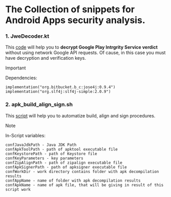 # The Collection of snippets for Android Apps security analysis.

 ###  **1. JweDecoder.kt**
 
 This [code](https://github.com/r-voland/android-apps-security-analysis/blob/main/JweDecoder.kt) will help you to **decrypt Google Play Intrgrity Service verdict** without using network Google API requests.
 Of cause, in this case you must have decryption and verification keys.

 > [!IMPORTANT]
 > Dependencies:
 >```
 > implementation("org.bitbucket.b_c:jose4j:0.9.4")
 > implementation("org.slf4j:slf4j-simple:2.0.9")
> ```
 ###  **2. apk_build_align_sign.sh**
 
 This [script](https://github.com/r-voland/android-apps-security-analysis/blob/main/apk_build_align_sign.sh) will help you to automatize build, align and sign procedures.

 > [!NOTE]
 > In-Script variables:
 >```
 > confJavaJdkPath - Java JDK Path
 > confApkToolPath - path of apktool executable file
> confKeystorePath - path of Keystore file
> confKeyParameters - key parameters
> confZipAlignPath - path of zipalign executable file
> confApkSignerPath - path of apksigner executable file
> confWorkDir - work directory contains folder with apk decompilation results
> confAppName - name of folder with apk decompilation results
> confApkName - name of apk file, that will be giving in result of this script work
> ```

